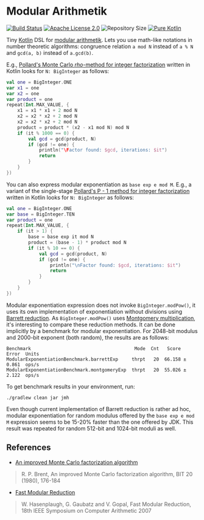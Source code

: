 # Modular Arithmetik

[![Build Status](https://travis-ci.org/penemue/modular-arithmetik.png?branch=master)](https://travis-ci.org/penemue/modular-arithmetik)
[![Apache License 2.0](https://img.shields.io/hexpm/l/plug.svg)](http://www.apache.org/licenses/LICENSE-2.0.html)
![Repository Size](https://reposs.herokuapp.com/?path=penemue/modular-arithmetik)
[![Pure Kotlin](https://img.shields.io/badge/100%25-kotlin-orange.svg)](https://kotlinlang.org)

Tiny [Kotlin](https//kotlinlang.org) DSL for [modular arithmetik](https://en.wikipedia.org/wiki/Modular_arithmetic).
Lets you use math-like notations in number theoretic algorithms: congruence relation `a mod N` instead of
`a % N` and `gcd(a, b)` instead of `a.gcd(b)`.

E.g., [Pollard's Monte Carlo *rho*-method for integer factorization](https://en.wikipedia.org/wiki/Pollard%27s_rho_algorithm)
written in Kotlin looks for `N: BigInteger` as follows:
```kotlin
val one = BigInteger.ONE
var x1 = one
var x2 = one
var product = one
repeat(Int.MAX_VALUE, {
    x1 = x1 * x1 + 2 mod N
    x2 = x2 * x2 + 2 mod N
    x2 = x2 * x2 + 2 mod N
    product = product * (x2 - x1 mod N) mod N
    if (it % 1000 == 0) {
        val gcd = gcd(product, N)
        if (gcd != one) {
            println("\Factor found: $gcd, iterations: $it")
            return
        }
    }
})
```

You can also express modular exponentiation as `base exp e mod M`. E.g., a variant of the single-stage 
[Pollard's P - 1 method for integer factorization](https://en.wikipedia.org/wiki/Pollard%27s_p_%E2%88%92_1_algorithm)
written in Kotlin looks for `N: BigInteger` as follows: 
```kotlin
val one = BigInteger.ONE
var base = BigInteger.TEN
var product = one
repeat(Int.MAX_VALUE, {
    if (it > 1) {
        base = base exp it mod N
        product = (base - 1) * product mod N
        if (it % 10 == 0) {
            val gcd = gcd(product, N)
            if (gcd != one) {
                println("\nFactor found: $gcd, iterations: $it")
                return
            }
        }
    }
})
```

Modular exponentiation expression does not invoke `BigInteger.modPow()`, it uses its own
implementation of exponentiation without divisions using [Barrett reduction](https://en.wikipedia.org/wiki/Barrett_reduction).
As `BigInteger.modPow()` uses [Montgomery multiplication](https://en.wikipedia.org/wiki/Montgomery_modular_multiplication),
it's interesting to compare these reduction methods. It can be done implicitly by a benchmark for modular
exponentiation. For 2048-bit modulus and 2000-bit exponent (both random), the results are as follows:
```
Benchmark                                      Mode  Cnt   Score   Error  Units
ModularExponentiationBenchmark.barrettExp     thrpt   20  66.158 ± 0.861  ops/s
ModularExponentiationBenchmark.montgomeryExp  thrpt   20  55.026 ± 2.122  ops/s
```

To get benchmark results in your environment, run:

    ./gradlew clean jar jmh
    
Even though current implementation of Barrett reduction is rather ad hoc, modular exponentiation for random modulus
offered by the `base exp e mod M` expression seems to be 15-20% faster than the one offered by JDK. This result
was repeated for random 512-bit and 1024-bit moduli as well.

## References

- [An improved Monte Carlo factorization algorithm](http://maths-people.anu.edu.au/~brent/pd/rpb051i.pdf)

> R. P. Brent, An improved Monte Carlo factorization algorithm, BIT 20 (1980), 176-184

- [Fast Modular Reduction](https://www.lirmm.fr/arith18/papers/hasenplaugh-FastModularReduction.pdf)

> W. Hasenplaugh, G. Gaubatz and V. Gopal, Fast Modular Reduction, 18th IEEE Symposium on Computer Arithmetic 2007
